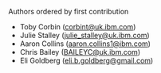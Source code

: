 Authors ordered by first contribution

 - Toby Corbin (corbint@uk.ibm.com)
 - Julie Stalley (julie_stalley@uk.ibm.com)
 - Aaron Collins (aaron.collins1@ibm.com)
 - Chris Bailey (BAILEYC@uk.ibm.com)
 - Eli Goldberg (eli.b.goldberg@gmail.com)

